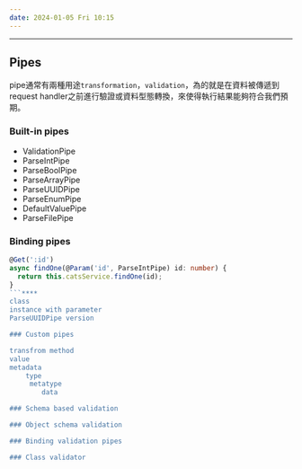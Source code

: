 ```yaml
---
date: 2024-01-05 Fri 10:15
---
```

---

## Pipes

pipe通常有兩種用途`transformation`，`validation`，為的就是在資料被傳遞到request handler之前進行驗證或資料型態轉換，來使得執行結果能夠符合我們預期。

### Built-in pipes
+ ValidationPipe
+ ParseIntPipe
+ ParseBoolPipe
+ ParseArrayPipe
+ ParseUUIDPipe
+ ParseEnumPipe
+ DefaultValuePipe
+ ParseFilePipe

### Binding pipes
```typescript
@Get(':id')
async findOne(@Param('id', ParseIntPipe) id: number) {
  return this.catsService.findOne(id);
}
```****
class
instance with parameter
ParseUUIDPipe version

### Custom pipes

transfrom method
value 
metadata
	type
	 metatype
		data

### Schema based validation

### Object schema validation

### Binding validation pipes

### Class validator

